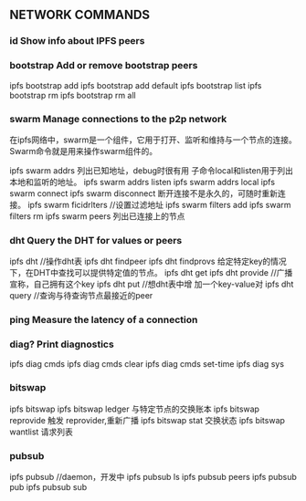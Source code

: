 ## NETWORK COMMANDS

### id            Show info about IPFS peers


### bootstrap     Add or remove bootstrap peers
ipfs bootstrap add
ipfs bootstrap add default
ipfs bootstrap list
ipfs bootstrap rm
ipfs bootstrap rm all

### swarm         Manage connections to the p2p network
在ipfs网络中，swarm是一个组件，它用于打开、监听和维持与一个节点的连接。Swarm命令就是用来操作swarm组件的。

ipfs swarm addrs 列出已知地址，debug时很有用  子命令local和listen用于列出本地和监听的地址。
ipfs swarm addrs listen
ipfs swarm addrs local
ipfs swarm connect
ipfs swarm disconnect  断开连接不是永久的，可随时重新连接。
ipfs swarm ficidrlters //设置过滤地址
ipfs swarm filters add
ipfs swarm filters rm
ipfs swarm peers 列出已连接上的节点

### dht           Query the DHT for values or peers
ipfs dht //操作dht表
ipfs dht findpeer
ipfs dht findprovs  给定特定key的情况下，在DHT中查找可以提供特定值的节点。
ipfs dht get
ipfs dht provide  //广播宣称，自己拥有这个key
ipfs dht put  //想dht表中增 加一个key-value对
ipfs dht query  //查询与待查询节点最接近的peer

### ping          Measure the latency of a connection

### diag?          Print diagnostics
ipfs diag cmds
ipfs diag cmds clear
ipfs diag cmds set-time
ipfs diag sys

### bitswap
ipfs bitswap
ipfs bitswap ledger  与特定节点的交换账本
ipfs bitswap reprovide  触发 reprovider,重新广播
ipfs bitswap stat   交换状态
ipfs bitswap wantlist   请求列表

### pubsub
ipfs pubsub   //daemon，开发中
ipfs pubsub ls
ipfs pubsub peers
ipfs pubsub pub
ipfs pubsub sub

